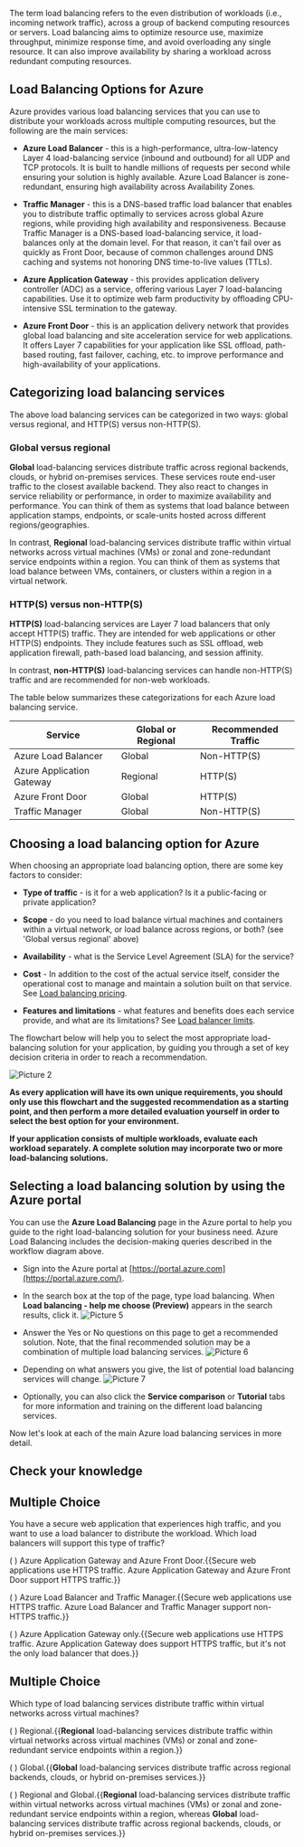 

The term load balancing refers to the even distribution of workloads (i.e., incoming network traffic), across a group of backend computing resources or servers. Load balancing aims to optimize resource use, maximize throughput, minimize response time, and avoid overloading any single resource. It can also improve availability by sharing a workload across redundant computing resources.

## Load Balancing Options for Azure

Azure provides various load balancing services that you can use to distribute your workloads across multiple computing resources, but the following are the main services:

- **Azure Load Balancer** - this is a high-performance, ultra-low-latency Layer 4 load-balancing service (inbound and outbound) for all UDP and TCP protocols. It is built to handle millions of requests per second while ensuring your solution is highly available. Azure Load Balancer is zone-redundant, ensuring high availability across Availability Zones.

- **Traffic Manager** - this is a DNS-based traffic load balancer that enables you to distribute traffic optimally to services across global Azure regions, while providing high availability and responsiveness. Because Traffic Manager is a DNS-based load-balancing service, it load-balances only at the domain level. For that reason, it can't fail over as quickly as Front Door, because of common challenges around DNS caching and systems not honoring DNS time-to-live values (TTLs).

- **Azure Application Gateway** - this provides application delivery controller (ADC) as a service, offering various Layer 7 load-balancing capabilities. Use it to optimize web farm productivity by offloading CPU-intensive SSL termination to the gateway.

- **Azure Front Door** - this is an application delivery network that provides global load balancing and site acceleration service for web applications. It offers Layer 7 capabilities for your application like SSL offload, path-based routing, fast failover, caching, etc. to improve performance and high-availability of your applications.

## Categorizing load balancing services

The above load balancing services can be categorized in two ways: global versus regional, and HTTP(S) versus non-HTTP(S).

### Global versus regional

**Global** load-balancing services distribute traffic across regional backends, clouds, or hybrid on-premises services. These services route end-user traffic to the closest available backend. They also react to changes in service reliability or performance, in order to maximize availability and performance. You can think of them as systems that load balance between application stamps, endpoints, or scale-units hosted across different regions/geographies.

In contrast, **Regional** load-balancing services distribute traffic within virtual networks across virtual machines (VMs) or zonal and zone-redundant service endpoints within a region. You can think of them as systems that load balance between VMs, containers, or clusters within a region in a virtual network.

### HTTP(S) versus non-HTTP(S)

**HTTP(S)** load-balancing services are Layer 7 load balancers that only accept HTTP(S) traffic. They are intended for web applications or other HTTP(S) endpoints. They include features such as SSL offload, web application firewall, path-based load balancing, and session affinity.

In contrast, **non-HTTP(S)** load-balancing services can handle non-HTTP(S) traffic and are recommended for non-web workloads.

The table below summarizes these categorizations for each Azure load balancing service. 

| **Service**               | **Global or Regional** | **Recommended Traffic** |
| ------------------------- | ---------------------- | ----------------------- |
| Azure Load Balancer       | Global                 | Non-HTTP(S)             |
| Azure Application Gateway | Regional               | HTTP(S)                 |
| Azure Front Door          | Global                 | HTTP(S)                 |
| Traffic Manager           | Global                 | Non-HTTP(S)             |




## Choosing a load balancing option for Azure

When choosing an appropriate load balancing option, there are some key factors to consider:

- **Type of traffic** - is it for a web application? Is it a public-facing or private application?

- **Scope** - do you need to load balance virtual machines and containers within a virtual network, or load balance across regions, or both? (see 'Global versus regional' above) 

- **Availability** - what is the Service Level Agreement (SLA) for the service?

- **Cost** - In addition to the cost of the actual service itself, consider the operational cost to manage and maintain a solution built on that service. See [Load balancing pricing](https://azure.microsoft.com/en-gb/pricing/details/load-balancer/).

- **Features and limitations** - what features and benefits does each service provide, and what are its limitations? See [Load balancer limits](https://docs.microsoft.com/en-us/azure/azure-resource-manager/management/azure-subscription-service-limits).

The flowchart below will help you to select the most appropriate load-balancing solution for your application, by guiding you through a set of key decision criteria in order to reach a recommendation.

![Picture 2](../media/load-balancing-decision-tree.png)

**As every application will have its own unique requirements, you should only use this flowchart and the suggested recommendation as a starting point, and then perform a more detailed evaluation yourself in order to select the best option for your environment.**

**If your application consists of multiple workloads, evaluate each workload separately. A complete solution may incorporate two or more load-balancing solutions.**

## Selecting a load balancing solution by using the Azure portal

You can use the **Azure Load Balancing** page in the Azure portal to help you guide to the right load-balancing solution for your business need. Azure Load Balancing includes the decision-making queries described in the workflow diagram above.

- Sign into the Azure portal at [https://portal.azure.com](https://portal.azure.com/).

- In the search box at the top of the page, type load balancing. When **Load balancing - help me choose (Preview)** appears in the search results, click it.
  ![Picture 5](../media/choosing-load-balancing-service-1.png)

- Answer the Yes or No questions on this page to get a recommended solution. Note, that the final recommended solution may be a combination of multiple load balancing services.
  ![Picture 6](../media/choosing-load-balancing-service-2.png)

- Depending on what answers you give, the list of potential load balancing services will change.
  ![Picture 7](../media/choosing-load-balancing-service-3.png)

- Optionally, you can also click the **Service comparison** or **Tutorial** tabs for more information and training on the different load balancing services.

Now let's look at each of the main Azure load balancing services in more detail.

 

## Check your knowledge 



## Multiple Choice 

You have a secure web application that experiences high traffic, and you want to use a load balancer to distribute the workload. Which load balancers will support this type of traffic?

( ) Azure Application Gateway and Azure Front Door.{{Secure web applications use HTTPS traffic. Azure Application Gateway and Azure Front Door support HTTPS traffic.}} 

( ) Azure Load Balancer and Traffic Manager.{{Secure web applications use HTTPS traffic. Azure Load Balancer and Traffic Manager support non-HTTPS traffic.}} 

( ) Azure Application Gateway only.{{Secure web applications use HTTPS traffic. Azure Application Gateway does support HTTPS traffic, but it's not the only load balancer that does.}}

## Multiple Choice 

Which type of load balancing services distribute traffic within virtual networks across virtual machines?

( ) Regional.{{**Regional** load-balancing services distribute traffic within virtual networks across virtual machines (VMs) or zonal and zone-redundant service endpoints within a region.}} 

( ) Global.{{**Global** load-balancing services distribute traffic across regional backends, clouds, or hybrid on-premises services.}} 

( ) Regional and Global.{{**Regional** load-balancing services distribute traffic within virtual networks across virtual machines (VMs) or zonal and zone-redundant service endpoints within a region, whereas **Global** load-balancing services distribute traffic across regional backends, clouds, or hybrid on-premises services.}}